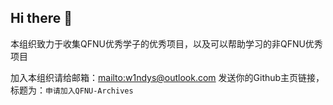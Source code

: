 ## Hi there 👋

<!--

**Here are some ideas to get you started:**

🙋‍♀️ A short introduction - what is your organization all about?
🌈 Contribution guidelines - how can the community get involved?
👩‍💻 Useful resources - where can the community find your docs? Is there anything else the community should know?
🍿 Fun facts - what does your team eat for breakfast?
🧙 Remember, you can do mighty things with the power of [Markdown](https://docs.github.com/github/writing-on-github/getting-started-with-writing-and-formatting-on-github/basic-writing-and-formatting-syntax)
-->

本组织致力于收集QFNU优秀学子的优秀项目，以及可以帮助学习的非QFNU优秀项目

加入本组织请给邮箱：[mailto:w1ndys@outlook.com](w1ndys@outlook.com) 发送你的Github主页链接，标题为：`申请加入QFNU-Archives`
